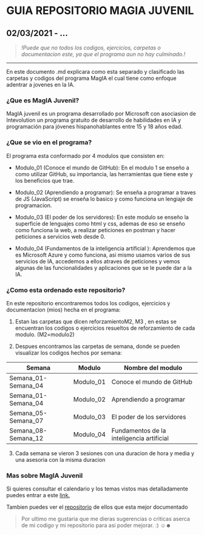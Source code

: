 # GUIA REPOSITORIO MAGIA JUVENIL
## 02/03/2021 - ...
>*!Puede que no todos los codigos, ejercicios, carpetas o documentacion este, ya que el programa aun no hay culminado.!*

---

En este documento .md explicara como esta separado y clasificado las carpetas y codigos del 
programa MagIA el cual tiene como enfoque adentrar a jovenes en la IA.


### **¿Que es MagIA Juvenil?**
MagIA juvenil es un programa desarrollado por Microsoft con asociasion de Intevolution un 
programa gratuito de desarrollo de habilidades en IA y programación para jóvenes 
hispanohablantes entre 15 y 18 años edad.


### **¿Que se vio en el programa?**
El programa esta conformado por 4 modulos que consisten en:

  * Modulo_01 (Conoce el mundo de GitHub): En el modulo 1 se enseño a como utilizar GitHub, 
  su importancia, las herramientas que tiene este y los beneficios que trae.
  
  * Modulo_02 (Aprendiendo a programar): Se enseña a programar a traves de JS (JavaScript) se enseña lo basico y como funciona un lengiaje de programacion.
  
  * Modulo_03 (El poder de los servidores): En este modulo se enseño la superficie de lenguajes como html y css, ademas de eso se enseño como funciona la web, a realizar peticiones en postman y hacer peticiones a servicios web desde 0.
  
  * Modulo_04 (Fundamentos de la inteligencia artificial ): Aprendemos que es Microsoft Azure y como funciona, asi mismo usamos varios de sus servicios de IA, accedemos a ellos atraves de peticiones y vemos algunas de las funcionalidades y aplicaciones que se le puede dar a la IA.


### **¿Como esta ordenado este repositorio?**
En este repositorio encontraremos todos los codigos, ejercicios y documentacion (mios) hecha 
en el programa:

1. Estan las carpetas que dicen reforzamientoM2, M3 , en estas se encuentran los 
codigos o ejercicios resueltos de reforzamiento de cada modulo. (M2=modulo2)

2. Despues encontramos las carpetas de semana, donde se pueden visualizar los codigos hechos por semana: 

| Semana | Modulo | Nombre del modulo                         | 
|---     |---     |---            | 
| Semana_01-Semana_04 | Modulo_01 | Conoce el mundo de GitHub | 
| Semana_01-Semana_04 | Modulo_02 | Aprendiendo a programar   |
| Semana_05-Semana_07 | Modulo_03 | El poder de los servidores | 
| Semana_08-Semana_12 | Modulo_04 | Fundamentos de la inteligencia artificial |  

3. Cada semana se vieron 3 sesiones con una duracion de hora y media y una asesoria 
con la misma duracion 


### **Mas sobre MagIA Juvenil**
Si quieres consultar el calendario y los temas vistos mas detalladamente puedes entrar a este [link.](https://m365edu464508.sharepoint.com/:x:/r/sites/ImagineCupJr/_layouts/15/WopiFrame2.aspx?sourcedoc=%7Bdfacce8a-4ee3-4cd6-98db-60141e3c40f4%7D&action=edit&cid=05996099-545e-4a0e-959b-d3a69f25f2c0)

Tambien puedes ver el [repositorio](https://github.com/intevolution/MagIAJuvenil2021.git) de ellos que esta mejor documentado


> Por ultimo me gustaria que me dieras sugerencias o criticas aserca de mi codigo y mi repositorio para asi poder mejorar. :) ☺☻
